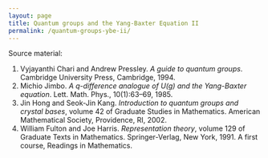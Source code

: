 ```yaml
---
layout: page
title: Quantum groups and the Yang-Baxter Equation II
permalink: /quantum-groups-ybe-ii/
---
```


Source material:


1. Vyjayanthi Chari and Andrew Pressley. _A guide to quantum groups_. Cambridge University Press, Cambridge, 1994.
1. Michio Jimbo. _A q-difference analogue of U(g) and the Yang-Baxter equation_. Lett. Math. Phys., 10(1):63–69, 1985.
1. Jin Hong and Seok-Jin Kang. _Introduction to quantum groups and crystal bases_, volume 42 of Graduate Studies in Mathematics. American Mathematical Society, Providence, RI, 2002.
1. William Fulton and Joe Harris. _Representation theory_, volume 129 of Graduate Texts in Mathematics. Springer-Verlag, New York, 1991. A first course, Readings in Mathematics.